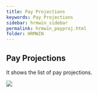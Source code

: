 ```yaml
---
title: Pay Projections
keywords: Pay Projections
sidebar: hrmwin_sidebar
permalink: hrmwin_payproj.html
folder: HRMWIN
---
```


## Pay Projections

It shows the list of pay projections.

![](http://docs.risersoft.com/hrmnirvana/ImagesExt/image8_227.jpg)
